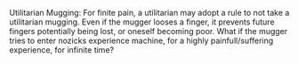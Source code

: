 

Utilitarian Mugging: For finite pain, a utilitarian may adopt a rule to not take a utilitarian mugging. Even if the mugger looses a finger, it prevents future fingers potentially being lost, or oneself becoming poor. What if the mugger tries to enter nozicks experience machine, for a highly painfull/suffering experience, for infinite time?